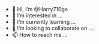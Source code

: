 - 👋 Hi, I’m @Harry710ge
- 👀 I’m interested in ...
- 🌱 I’m currently learning ...
- 💞️ I’m looking to collaborate on ...
- 📫 How to reach me ...

<!---
Harry710ge/Harry710ge is a ✨ special ✨ repository because its `README.md` (this file) appears on your GitHub profile.
You can click the Preview link to take a look at your changes.
--->
